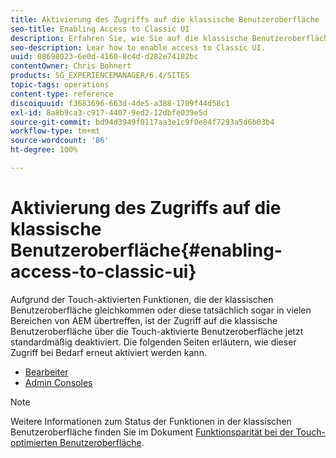 ```yaml
---
title: Aktivierung des Zugriffs auf die klassische Benutzeroberfläche
seo-title: Enabling Access to Classic UI
description: Erfahren Sie, wie Sie auf die klassische Benutzeroberfläche zugreifen können
seo-description: Lear how to enable access to Classic UI.
uuid: 08698023-6e0d-4160-8c4d-d282e74182bc
contentOwner: Chris Bohnert
products: SG_EXPERIENCEMANAGER/6.4/SITES
topic-tags: operations
content-type: reference
discoiquuid: f3683696-663d-4de5-a388-1709f44d58c1
exl-id: 8a8b9ca3-c917-4407-9ed2-12dbfe039e5d
source-git-commit: bd94d3949f0117aa3e1c9f0e84f7293a5d6b03b4
workflow-type: tm+mt
source-wordcount: '86'
ht-degree: 100%

---
```


# Aktivierung des Zugriffs auf die klassische Benutzeroberfläche{#enabling-access-to-classic-ui}

Aufgrund der Touch-aktivierten Funktionen, die der klassischen Benutzeroberfläche gleichkommen oder diese tatsächlich sogar in vielen Bereichen von AEM übertreffen, ist der Zugriff auf die klassische Benutzeroberfläche über die Touch-aktivierte Benutzeroberfläche jetzt standardmäßig deaktiviert. Die folgenden Seiten erläutern, wie dieser Zugriff bei Bedarf erneut aktiviert werden kann.

* [Bearbeiter](/help/sites-administering/enable-classic-ui-editor.md)
* [Admin Consoles](/help/sites-administering/enable-classic-ui-admin.md)

>[!NOTE]
>
>Weitere Informationen zum Status der Funktionen in der klassischen Benutzeroberfläche finden Sie im Dokument [Funktionsparität bei der Touch-optimierten Benutzeroberfläche](/help/release-notes/touch-ui-features-status.md).

